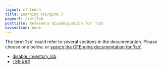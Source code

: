 ```yaml
---
layout: cf-learn
title: Learning CFEngine 3
pageurl: /ref/lsb
posttitle: Reference disambiguation for 'lsb'
navsection: none
---
```


The term 'lsb' could refer to several sections in the documentation. Please choose one below, or
[search the CFEngine documentation for 'lsb'](http://cfengine.com/docs/latest/search.html?q=lsb).

- [disable_inventory_lsb](http://cfengine.com/docs/latest/guide-writing-and-serving-policy-policy-framework.html#disable_inventory_lsb)
- [LSB \#\#\#](http://cfengine.com/docs/latest/guide-writing-and-serving-policy-policy-framework.html#lsb-###)
